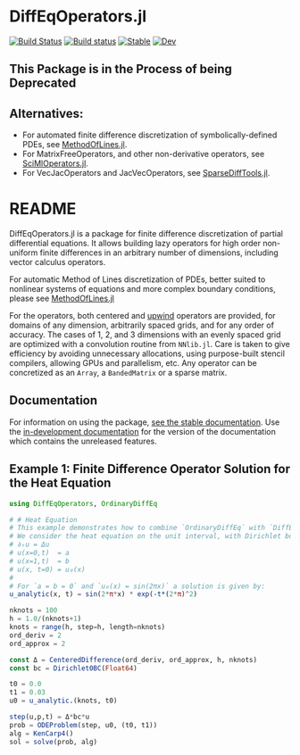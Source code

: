 # DiffEqOperators.jl

[![Build Status](https://github.com/SciML/DiffEqOperators.jl/workflows/CI/badge.svg)](https://github.com/SciML/DiffEqOperators.jl/actions?query=workflow%3ACI)
[![Build status](https://badge.buildkite.com/0bc9acab7cf614b556a704cfe8422a5e3ab0cfbf3dbec83af7.svg)](https://buildkite.com/julialang/diffeqoperators-dot-jl)
[![Stable](https://img.shields.io/badge/docs-stable-blue.svg)](http://diffeqoperators.sciml.ai/stable/)
[![Dev](https://img.shields.io/badge/docs-dev-blue.svg)](http://diffeqoperators.sciml.ai/dev/)

## This Package is in the Process of being Deprecated
## Alternatives:
- For automated finite difference discretization of symbolically-defined PDEs, see [MethodOfLines.jl](https://github.com/SciML/MethodOfLines.jl).
- For MatrixFreeOperators, and other non-derivative operators, see [SciMlOperators.jl](https://github.com/SciML/SciMlOperators.jl).
- For VecJacOperators and JacVecOperators, see [SparseDiffTools.jl](https://github.com/SciML/SparseDiffTools.jl).

# README
DiffEqOperators.jl is a package for finite difference discretization of partial
differential equations. It allows building lazy operators for high order non-uniform finite differences in an arbitrary number of dimensions, including vector calculus operators.

For automatic Method of Lines discretization of PDEs, better suited to nonlinear systems of equations and more complex boundary conditions, please see [MethodOfLines.jl](https://www.github.com/SciML/MethodOfLines.jl)

For the operators, both centered and
[upwind](https://en.wikipedia.org/wiki/Upwind_scheme) operators are provided,
for domains of any dimension, arbitrarily spaced grids, and for any order of accuracy.
The cases of 1, 2, and 3 dimensions with an evenly spaced grid are optimized with a
convolution routine from `NNlib.jl`. Care is taken to give efficiency by avoiding
unnecessary allocations, using purpose-built stencil compilers, allowing GPUs
and parallelism, etc. Any operator can be concretized as an `Array`, a
`BandedMatrix` or a sparse matrix.

## Documentation

For information on using the package,
[see the stable documentation](https://diffeqoperators.sciml.ai/stable/). Use the
[in-development documentation](https://diffeqoperators.sciml.ai/dev/) for the version of
the documentation which contains the unreleased features.

## Example 1: Finite Difference Operator Solution for the Heat Equation

```julia
using DiffEqOperators, OrdinaryDiffEq

# # Heat Equation
# This example demonstrates how to combine `OrdinaryDiffEq` with `DiffEqOperators` to solve a time-dependent PDE.
# We consider the heat equation on the unit interval, with Dirichlet boundary conditions:
# ∂ₜu = Δu
# u(x=0,t)  = a
# u(x=1,t)  = b
# u(x, t=0) = u₀(x)
#
# For `a = b = 0` and `u₀(x) = sin(2πx)` a solution is given by:
u_analytic(x, t) = sin(2*π*x) * exp(-t*(2*π)^2)

nknots = 100
h = 1.0/(nknots+1)
knots = range(h, step=h, length=nknots)
ord_deriv = 2
ord_approx = 2

const Δ = CenteredDifference(ord_deriv, ord_approx, h, nknots)
const bc = Dirichlet0BC(Float64)

t0 = 0.0
t1 = 0.03
u0 = u_analytic.(knots, t0)

step(u,p,t) = Δ*bc*u
prob = ODEProblem(step, u0, (t0, t1))
alg = KenCarp4()
sol = solve(prob, alg)
```
